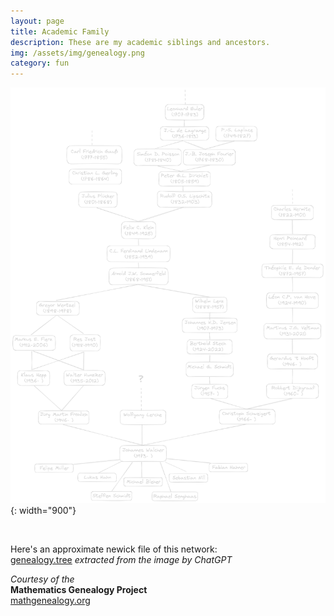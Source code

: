 ```yaml
---
layout: page
title: Academic Family
description: These are my academic siblings and ancestors.
img: /assets/img/genealogy.png
category: fun
---
```


![my genealogy](/assets/img/genealogy.png){: width="900"}


<br>

Here's an approximate newick file of this network:<br>
[genealogy.tree](/assets/misc/genealogy.tree)
*extracted from the image by ChatGPT*


*Courtesy of the* <br>
**Mathematics Genealogy Project** <br>
[mathgenealogy.org](https://mathgenealogy.org/)